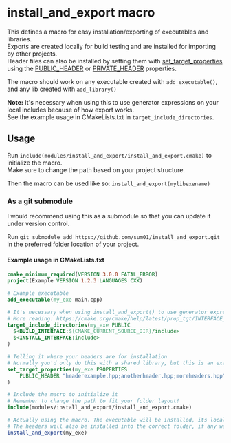 # install_and_export macro

This defines a macro for easy installation/exporting of executables and libraries.\
Exports are created locally for build testing and are installed for importing by other projects.\
Header files can also be installed by setting them with [set_target_properties](https://cmake.org/cmake/help/latest/command/set_target_properties.html) using the [PUBLIC_HEADER](https://cmake.org/cmake/help/latest/prop_tgt/PUBLIC_HEADER.html) or [PRIVATE_HEADER](https://cmake.org/cmake/help/latest/prop_tgt/PRIVATE_HEADER.html) properties.

The macro should work on any executable created with `add_executable()`, and any lib created with `add_library()`

**Note:** It's necessary when using this to use generator expressions on your local includes because of how export works.\
See the example usage in CMakeLists.txt in `target_include_directories`.

## Usage

Run `include(modules/install_and_export/install_and_export.cmake)` to initialize the macro.\
Make sure to change the path based on your project structure.

Then the macro can be used like so: `install_and_export(mylibexename)`

### As a git submodule

I would recommend using this as a submodule so that you can update it under version control.

Run `git submodule add https://github.com/sum01/install_and_export.git` in the preferred folder location of your project.

#### Example usage in CMakeLists.txt

```cmake
cmake_minimum_required(VERSION 3.0.0 FATAL_ERROR)
project(Example VERSION 1.2.3 LANGUAGES CXX)

# Example executable
add_executable(my_exe main.cpp)

# It's necessary when using install_and_export() to use generator expressions on your local includes because of how export works
# More reading: https://cmake.org/cmake/help/latest/prop_tgt/INTERFACE_INCLUDE_DIRECTORIES.html
target_include_directories(my_exe PUBLIC
  $<BUILD_INTERFACE:${CMAKE_CURRENT_SOURCE_DIR}/include>
  $<INSTALL_INTERFACE:include>
)

# Telling it where your headers are for installation
# Normally you'd only do this with a shared library, but this is an example...
set_target_properties(my_exe PROPERTIES
	PUBLIC_HEADER "headerexample.hpp;anotherheader.hpp;moreheaders.hpp"
)

# Include the macro to initialize it
# Remember to change the path to fit your folder layout!
include(modules/install_and_export/install_and_export.cmake)

# Actually using the macro. The executable will be installed, its local export created, and the export also installed.
# The headers will also be installed into the correct folder, if any were set.
install_and_export(my_exe)
```
